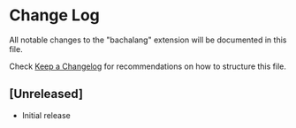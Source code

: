 # Change Log

All notable changes to the "bachalang" extension will be documented in this file.

Check [Keep a Changelog](http://keepachangelog.com/) for recommendations on how to structure this file.

## [Unreleased]

- Initial release